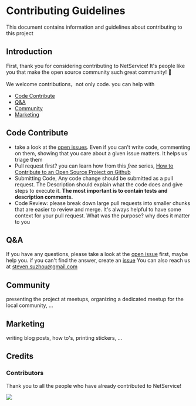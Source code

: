 # Contributing Guidelines

This document contains information and guidelines about contributing to this project

## Introduction

First, thank you for considering contributing to NetService! It's people like you that make the open source community such great community! 🐶

We welcome contributions，not only code. you can help with

- [Code Contribute](#code-contribute)
- [Q&A](#Code)
- [Community](#community)
- [Marketing](#marketing)

## Code Contribute

- take a look at the [open issues](https://github.com/OnePieceLv/NetService/issues). Even if you can't write code, commenting on them, showing that you care about a given issue matters. It helps us triage them
- Pull request first? you can learn how from this *free* series, [How to Contribute to an Open Source Project on Github](https://app.egghead.io/courses/how-to-contribute-to-an-open-source-project-on-github)
- Submitting Code, Any code change should be submitted as a pull request. The Description should explain what the code does and give steps to execute it.
**The most important is to contain tests and description comments.**
- Code Review: please break down large pull requests into smaller chunks that are easier to review and merge. It's always helpful to have some context for your pull request. What was the purpose? why does it matter to you

## Q&A

If you have any questions, please take a look at the [open issue](https://github.com/OnePieceLv/NetService/issues) first, maybe help you. if you can't find the answer, create an [issue](https://github.com/OnePieceLv/NetService/issues/new)
You can also reach us at [steven.suzhou@gmail.com](mailto:steven.suzhou@gmail.com)

## Community

presenting the project at meetups, organizing a dedicated meetup for the local community, ...

## Marketing

writing blog posts, how to's, printing stickers, ...

## Credits

### Contributors

Thank you to all the people who have already contributed to NetService!

<a href="https://github.com/OnePieceLv/NetService/graphs/contributors">
  <img src="https://avatars.githubusercontent.com/u/3759810?size=100" />
</a>


<!-- This `CONTRIBUTING.md` is based on @nayafia's template https://github.com/nayafia/contributing-template -->

